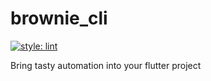 # brownie_cli
[![style: lint](https://img.shields.io/badge/style-lint-4BC0F5.svg)](https://pub.dev/packages/lint)

Bring tasty automation into your flutter project